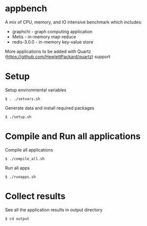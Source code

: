 # appbench

A mix of CPU, memory, and IO intensive benchmark which includes:
- graphchi - graph computing application
- Metis - in-memory map-reduce
- redis-3.0.0 - in-memory key-value store

More applications to be added with Quartz (https://github.com/HewlettPackard/quartz) support


# Setup 

Setup environmental variables


	$ . ./setvars.sh

Generate data and install required packages

	$ ./setup.sh


# Compile and Run all applications

Compile all applications

	$ ./compile_all.sh

Run all apps

	$ ./runapps.sh

# Collect results

See all the application results in output directory

	$ cd output
